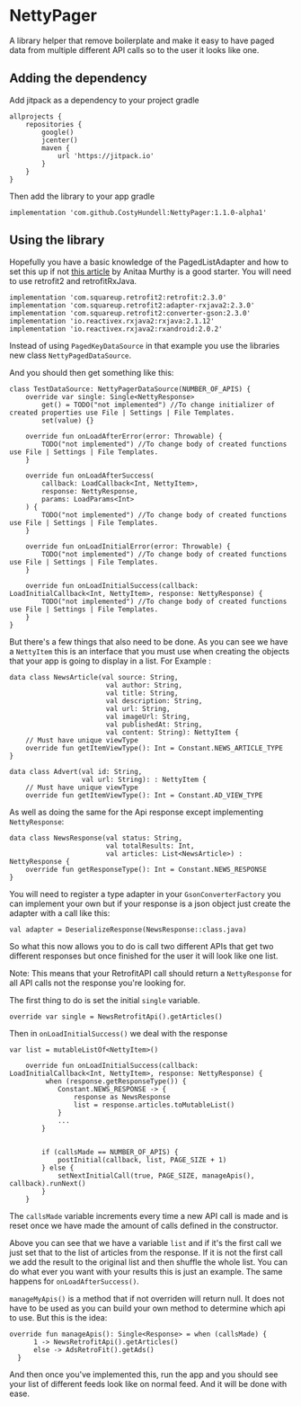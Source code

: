 # NettyPager
A library helper that remove boilerplate and make it easy to have paged data from multiple different API calls so to the user it looks like one.

## Adding the dependency

Add jitpack as a dependency to your project gradle
```
allprojects {
    repositories {
        google()
        jcenter()
        maven {
            url 'https://jitpack.io'
        }
    }
}
```

Then add the library to your app gradle
```
implementation 'com.github.CostyHundell:NettyPager:1.1.0-alpha1'
```

## Using the library

Hopefully you have a basic knowledge of the PagedListAdapter and how to set this up if not [this article](https://proandroiddev.com/8-steps-to-implement-paging-library-in-android-d02500f7fffe) by Anitaa Murthy is a good starter. You will need to use retrofit2 and retrofitRxJava.

```
implementation 'com.squareup.retrofit2:retrofit:2.3.0'
implementation 'com.squareup.retrofit2:adapter-rxjava2:2.3.0'
implementation 'com.squareup.retrofit2:converter-gson:2.3.0'
implementation 'io.reactivex.rxjava2:rxjava:2.1.12'
implementation 'io.reactivex.rxjava2:rxandroid:2.0.2'
```

Instead of using `PagedKeyDataSource` in that example you use the libraries new class `NettyPagedDataSource`.

And you should then get something like this:
```
class TestDataSource: NettyPagerDataSource(NUMBER_OF_APIS) {
    override var single: Single<NettyResponse>
        get() = TODO("not implemented") //To change initializer of created properties use File | Settings | File Templates.
        set(value) {}

    override fun onLoadAfterError(error: Throwable) {
        TODO("not implemented") //To change body of created functions use File | Settings | File Templates.
    }

    override fun onLoadAfterSuccess(
        callback: LoadCallback<Int, NettyItem>,
        response: NettyResponse,
        params: LoadParams<Int>
    ) {
        TODO("not implemented") //To change body of created functions use File | Settings | File Templates.
    }

    override fun onLoadInitialError(error: Throwable) {
        TODO("not implemented") //To change body of created functions use File | Settings | File Templates.
    }

    override fun onLoadInitialSuccess(callback: LoadInitialCallback<Int, NettyItem>, response: NettyResponse) {
        TODO("not implemented") //To change body of created functions use File | Settings | File Templates.
    }
}
```

But there's a few things that also need to be done. As you can see we have a `NettyItem` this is an interface that you must use when creating the objects that your app is going to display in a list. For Example :
```
data class NewsArticle(val source: String,
                        val author: String,
                        val title: String,
                        val description: String,
                        val url: String,
                        val imageUrl: String,
                        val publishedAt: String,
                        val content: String): NettyItem {
    // Must have unique viewType
    override fun getItemViewType(): Int = Constant.NEWS_ARTICLE_TYPE 
}

data class Advert(val id: String,
                  val url: String): : NettyItem {
    // Must have unique viewType
    override fun getItemViewType(): Int = Constant.AD_VIEW_TYPE 
```
As well as doing the same for the Api response except implementing `NettyResponse`:
```
data class NewsResponse(val status: String,
                        val totalResults: Int,
                        val articles: List<NewsArticle>) : NettyResponse {
    override fun getResponseType(): Int = Constant.NEWS_RESPONSE
}
```

You will need to register a type adapter in your `GsonConverterFactory` you can implement your own but if your response is a json object just create the adapter with a call like this:
```
val adapter = DeserializeResponse(NewsResponse::class.java)
```

So what this now allows you to do is call two different APIs that get two different responses but once finished for the user it will look like one list.

Note: This means that your RetrofitAPI call should return a `NettyResponse` for all API calls not the response you're looking for.

The first thing to do is set the initial `single` variable.
```
override var single = NewsRetrofitApi().getArticles()
```
Then in `onLoadInitialSuccess()` we deal with the response

```
var list = mutableListOf<NettyItem>()

    override fun onLoadInitialSuccess(callback: LoadInitialCallback<Int, NettyItem>, response: NettyResponse) {
         when (response.getResponseType()) {
            Constant.NEWS_RESPONSE -> {
                response as NewsResponse
                list = response.articles.toMutableList()
            }
            ...
        }


        if (callsMade == NUMBER_OF_APIS) {
            postInitial(callback, list, PAGE_SIZE + 1)
        } else {
            setNextInitialCall(true, PAGE_SIZE, manageApis(), callback).runNext()
        }
    }
```

The `callsMade` variable increments every time a new API call is made and is reset once we have made the amount of calls defined in the constructor.

Above you can see that we have a variable `list` and if it's the first call we just set that to the list of articles from the response. If it is not the first call we add the result to the original list and then shuffle the whole list. You can do what ever you want with your results this is just an example. The same happens for `onLoadAfterSuccess()`. 

`manageMyApis()` is a method that if not overriden will return null. It does not have to be used as you can build your own method to determine which api to use. But this is the idea:
```
override fun manageApis(): Single<Response> = when (callsMade) {
      1 -> NewsRetrofitApi().getArticles()
      else -> AdsRetroFit().getAds()
  }
```

And then once you've implemented this, run the app and you should see your list of different feeds look like on normal feed. And it will be done with ease.
